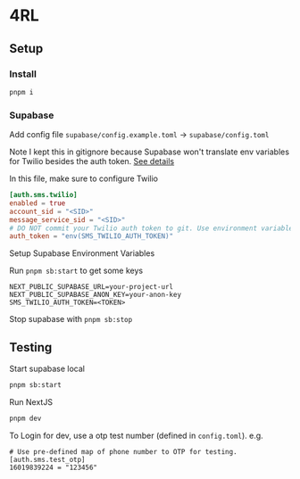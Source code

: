 # 4RL

## Setup

### Install

```bash
pnpm i
```

### Supabase

Add config file
`supabase/config.example.toml` -> `supabase/config.toml`

Note I kept this in gitignore because Supabase won't translate env variables for Twilio besides the auth token. [See details](https://github.com/supabase/supabase/issues/19814#issuecomment-1876865411)

In this file, make sure to configure Twilio

```toml
[auth.sms.twilio]
enabled = true
account_sid = "<SID>"
message_service_sid = "<SID>"
# DO NOT commit your Twilio auth token to git. Use environment variable substitution instead:
auth_token = "env(SMS_TWILIO_AUTH_TOKEN)"
```

Setup Supabase Environment Variables

Run `pnpm sb:start` to get some keys

```text
NEXT_PUBLIC_SUPABASE_URL=your-project-url
NEXT_PUBLIC_SUPABASE_ANON_KEY=your-anon-key
SMS_TWILIO_AUTH_TOKEN=<TOKEN>
```

Stop supabase with `pnpm sb:stop`

## Testing

Start supabase local

```bash
pnpm sb:start
```

Run NextJS

```bash
pnpm dev
```

To Login for dev, use a otp test number (defined in `config.toml`). e.g.

```text
# Use pre-defined map of phone number to OTP for testing.
[auth.sms.test_otp]
16019839224 = "123456"
```
